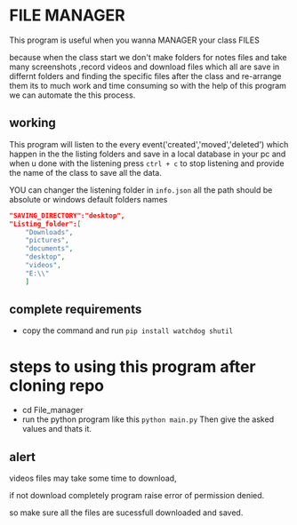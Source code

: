 # FILE MANAGER
This program is useful when you wanna MANAGER your class FILES 

because when the class start we don't make folders for notes files and take many screenshots ,record videos and download files  which all are save in differnt folders and finding the specific files after the class and re-arrange them its to much work and time consuming so with the help of this program we can automate the this process.

## working 
This program will listen to the every event('created','moved','deleted') which happen in the the listing folders and save in a local database in your pc and when u done with the listening press `ctrl + c` to stop listening and provide the name of the class to save all the data.
 
YOU can changer the listening folder in `info.json` all the path should be absolute or windows default folders names
```info.json
"SAVING_DIRECTORY":"desktop",
"Listing_folder":[
    "Downloads",
    "pictures",
    "documents",
    "desktop",
    "videos",
    "E:\\"
    ]
```
## complete requirements
  - copy the command and run `pip install watchdog shutil`

# steps to using this program after cloning repo
  - cd File_manager
  - run the python program like this `python main.py` 
Then give the asked values and thats it.

## alert
videos files may take some time to download,

if not download completely program raise error of permission denied.

so make sure all the files are sucessfull downloaded and saved.
